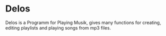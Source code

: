 # Delos

Delos is a Programm for Playing Musik, gives many functions for creating, editing playlists and playing songs from mp3 files.
